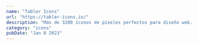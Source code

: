 ```yaml
---
name: "Tabler Icons"
url: "https://tabler-icons.io/"
description: "Más de 3200 íconos de píxeles perfectos para diseño web. Íconos gratuitos y de código abierto diseñados para hacer que su sitio web o aplicación sea atractivo."
category: "icons"
pubDate: "Jan 8 2023"
---
```

